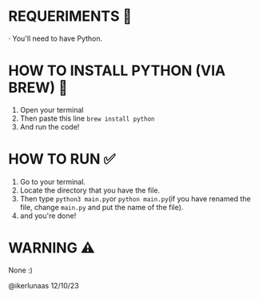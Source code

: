 # REQUERIMENTS 🔧
· You'll need to have Python.

# HOW TO INSTALL PYTHON (VIA BREW) 📜
1. Open your terminal
2. Then paste this line `brew install python`
3. And run the code!

# HOW TO RUN ✅
1. Go to your terminal.
2. Locate the directory that you have the file.
3. Then type `python3 main.py`or `python main.py`(if you have renamed the file, change `main.py` and put the name of the file).
4. and you're done!

# WARNING ⚠️
None :)

@ikerlunaas 12/10/23
